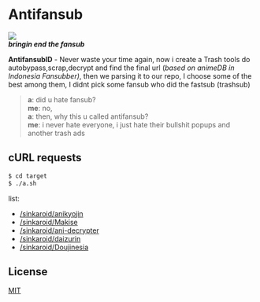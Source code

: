 # Antifansub
![](https://1.bp.blogspot.com/-3jqkqR26s7I/XSJEqV_uV6I/AAAAAAAAJkI/GDRKcDtMc4Id1enVuxr4UTmdjBdsErfewCLcBGAs/s320/Screenshot_26.png)  
***bringin end the fansub***

**AntifansubID** - Never waste your time again, now i create a Trash tools do autobypass,scrap,decrypt and find the final url (*based on animeDB in Indonesia Fansubber)*, then we parsing it to our repo, I choose some of the best among them, I didnt pick some fansub who did the fastsub (trashsub)  


>**a**: did u hate fansub?  
>**me**: no,  
>**a**: then, why this u called antifansub?  
>**me**: i never hate everyone, i just hate their bullshit popups and another trash ads  


## cURL requests
```sh
$ cd target
$ ./a.sh
```

list:
- [/sinkaroid/anikyojin](https://github.com/sinkaroid/anikyojin)
- [/sinkaroid/Makise](https://github.com/sinkaroid/Makise)
- [/sinkaroid/ani-decrypter](https://github.com/sinkaroid/ani-decrypter)
- [/sinkaroid/daizurin](https://github.com/sinkaroid/daizurin)
- [/sinkaroid/Doujinesia](https://github.com/sinkaroid/Doujinesia)

## License
[MIT](https://choosealicense.com/licenses/mit/)

